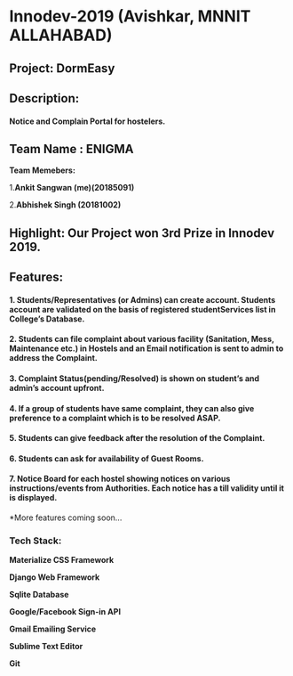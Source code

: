 # Innodev-2019 (Avishkar, MNNIT ALLAHABAD)
## Project: DormEasy
## Description:
#### Notice and Complain Portal for hostelers. 
## Team Name : ENIGMA
**Team Memebers:**

1.**Ankit Sangwan (me)(20185091)**

2.**Abhishek Singh (20181002)**
## Highlight: Our Project won 3rd Prize in Innodev 2019.

## Features:
	
#### 1. Students/Representatives (or Admins) can create account. Students account are validated on the basis of registered studentServices list in College’s Database.
#### 2. Students can file complaint about various facility (Sanitation, Mess, Maintenance etc.) in Hostels and an Email notification is sent to admin to address the Complaint.
#### 3. Complaint Status(pending/Resolved) is shown on student’s and admin’s account upfront.
#### 4. If a group of students have same complaint, they can also give preference to a complaint which is to be resolved ASAP.
#### 5. Students can give feedback after the resolution of the Complaint.
#### 6. Students can ask for availability of Guest Rooms.
#### 7. Notice Board for each hostel showing notices on various instructions/events from Authorities. Each notice has a till validity until it is displayed.
*More features coming soon...

### Tech Stack:
**Materialize CSS Framework**

**Django Web Framework**

**Sqlite Database**

**Google/Facebook Sign-in API**

**Gmail Emailing Service**

**Sublime Text Editor**

**Git**
